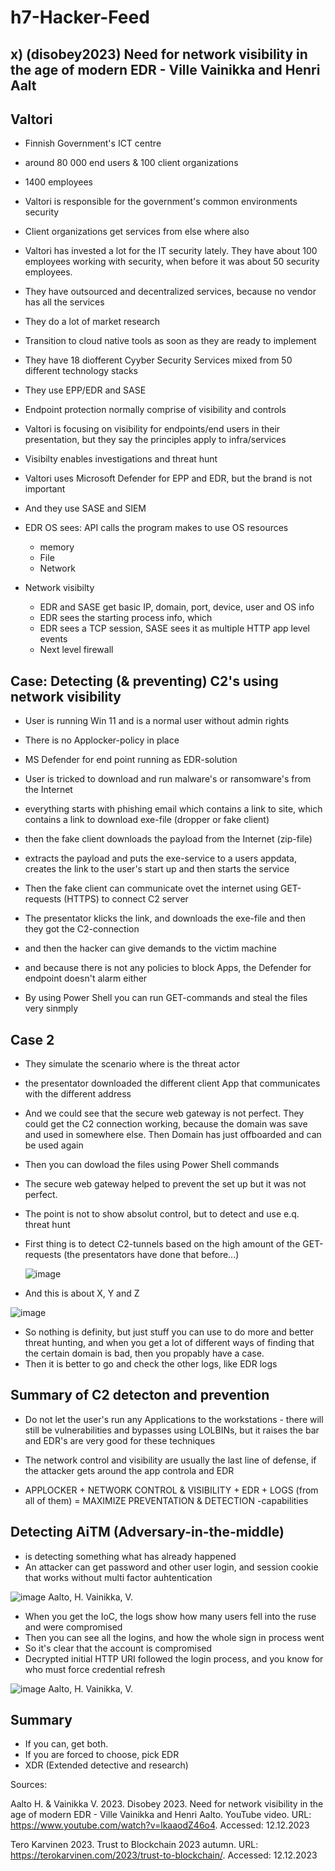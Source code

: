 # h7-Hacker-Feed

## x) (disobey2023) Need for network visibility in the age of modern EDR - Ville Vainikka and Henri Aalt

## Valtori

- Finnish Government's ICT centre
- around 80 000 end users & 100 client organizations
- 1400 employees
- Valtori is responsible for the government's common environments security
- Client organizations get services from else where also

- Valtori has invested a lot for the IT security lately. They have about 100 employees working with security, when before it was about 50 security employees.
- They have outsourced and decentralized services, because no vendor has all the services
- They do a lot of market research
- Transition to cloud native tools as soon as they are ready to implement
- They have 18 diofferent Cyyber Security Services mixed from 50 different technology stacks
- They use EPP/EDR and SASE

- Endpoint protection normally comprise of visibility and controls
- Valtori is focusing on visibility for endpoints/end users in their presentation, but they say the principles apply to infra/services
- Visibilty enables investigations and threat hunt

- Valtori uses Microsoft Defender for EPP and EDR, but the brand is not important
- And they use SASE and SIEM

- EDR OS sees: API calls the program makes to use OS resources
    - memory
    - File
    - Network

- Network visibilty
    - EDR and SASE get basic IP, domain, port, device, user and OS info
    - EDR sees the starting process info, which 
    - EDR sees a TCP session, SASE sees it as multiple HTTP app level events
    - Next level firewall

## Case: Detecting (& preventing) C2's using network visibility 

- User is running Win 11 and is a normal user without admin rights
- There is no Applocker-policy in place
- MS Defender for end point running as EDR-solution
- User is tricked to download and run malware's or ransomware's from the Internet

- everything starts with phishing email which contains a link to site, which contains a link to download exe-file (dropper or fake client)
- then the fake client downloads the payload from the Internet (zip-file)
- extracts the payload and puts the exe-service to a users appdata, creates the link to the user's start up and then starts the service
- Then the fake client can communicate ovet the internet using GET-requests (HTTPS) to connect C2 server

- The presentator klicks the link, and downloads the exe-file and then they got the C2-connection
- and then the hacker can give demands to the victim machine
- and because there is not any policies to block Apps, the Defender for endpoint doesn't alarm either
- By using Power Shell you can run GET-commands and steal the files very sinmply

## Case 2

- They simulate the scenario where is the threat actor
- the presentator downloaded the different client App that communicates with the different address
- And we could see that the secure web gateway is not perfect. They could get the C2 connection working, because the domain was save and used in somewhere else. Then Domain has just offboarded and can be used again
- Then you can dowload the files using Power Shell commands
- The secure web gateway helped to prevent the set up but it was not perfect. 
- The point is not to show absolut control, but to detect and use e.q. threat hunt
- First thing is to detect C2-tunnels based on the high amount of the GET-requests (the presentators have done that before...)

  ![image](https://github.com/Eeva1/h7-Hacker-Feed/assets/149093822/a3827ab1-60ee-4147-92c3-69cf364050e4)

- And this is about X, Y and Z

![image](https://github.com/Eeva1/h7-Hacker-Feed/assets/149093822/ade69323-f0c1-4813-9d0a-3a60c1d7cc15)

- So nothing is definity, but just stuff you can use to do more and better threat hunting, and when you get a lot of different ways of finding that the certain domain is bad, then you propably have a case.
- Then it is better to go and check the other logs, like EDR logs 

## Summary of C2 detecton and prevention

- Do not let the user's run any Applications to the workstations
          - there will still be vulnerabilities and bypasses using LOLBINs, but it raises the bar and EDR's are very good for these techniques
- The network control and visibility are usually the last line of defense, if the attacker gets around the app controla and EDR

- APPLOCKER + NETWORK CONTROL & VISIBILITY + EDR + LOGS (from all of them) = MAXIMIZE PREVENTATION & DETECTION -capabilities

## Detecting AiTM (Adversary-in-the-middle)

- is detecting something what has already happened
- An attacker can get password and other user login, and session cookie that works without multi factor auhtentication

![image](https://github.com/Eeva1/h7-Hacker-Feed/assets/149093822/0003dc2c-58c2-4530-aebf-ff3f5a689eb5)
Aalto, H. Vainikka, V.

- When you get the IoC, the logs show how many users fell into the ruse and were compromised
- Then you can see all the logins, and how the whole sign in process went
- So it's clear that the account is compromised
- Decrypted initial HTTP URI followed the login process, and you know for who must force credential refresh

![image](https://github.com/Eeva1/h7-Hacker-Feed/assets/149093822/da8e1bdc-1913-4fb5-b3d4-264d474b038c)
Aalto, H. Vainikka, V.

## Summary

- If you can, get both.
- If you are forced to choose, pick EDR
- XDR (Extended detective and research)

Sources: 

Aalto H. & Vainikka V. 2023. Disobey 2023. Need for network visibility in the age of modern EDR - Ville Vainikka and Henri Aalto. YouTube video. URL: https://www.youtube.com/watch?v=lkaaodZ46o4. Accessed: 12.12.2023

Tero Karvinen 2023. Trust to Blockchain 2023 autumn. URL: https://terokarvinen.com/2023/trust-to-blockchain/. Accessed: 12.12.2023
